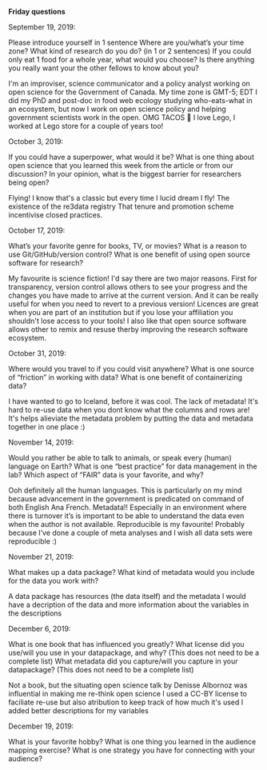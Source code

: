 **Friday questions** 

September 19, 2019: 

Please introduce yourself in 1 sentence
Where are you/what’s your time zone?
What kind of research do you do? (in 1 or 2 sentences)
If you could only eat 1 food for a whole year, what would you choose?
Is there anything you really want your the other fellows to know about you?

I'm an improviser, science communicator and a policy analyst working on open science for the Government of Canada.
My time zone is GMT-5; EDT
I did my PhD and post-doc in food web ecology studying who-eats-what in an ecosystem, but now I work on open science policy and helping government scientists work in the open.
OMG TACOS :taco:
I love Lego, I worked at Lego store for a couple of years too!

October 3, 2019:

If you could have a superpower, what would it be?
What is one thing about open science that you learned this week from the article or from our discussion?
In your opinion, what is the biggest barrier for researchers being open?

Flying! I know that's a classic but every time I lucid dream I fly!
The existence of the re3data registry
That tenure and promotion scheme incentivise closed practices.

October 17, 2019:

What’s your favorite genre for books, TV, or movies?
What is a reason to use Git/GitHub/version control?
What is one benefit of using open source software for research?

My favourite is science fiction!
I'd say there are two major reasons. First for transparency, version control allows others to see your progress and the changes you have made to arrive at the current version. And it can be really useful for when you need to revert to a previous version!
Licences are great when you are part of an institution but if you lose your affiliation you shouldn't lose access to your tools! I also like that open source software allows other to remix and resuse therby improving the research software ecosystem.

October 31, 2019:

Where would you travel to if you could visit anywhere?
What is one source of “friction” in working with data?
What is one benefit of containerizing data?

I have wanted to go to Iceland, before it was cool.
The lack of metadata! It's hard to re-use data when you dont know what the columns and rows are!
It's helps alieviate the metadata problem by putting the data and metadata together in one place :) 

November 14, 2019: 

Would you rather be able to talk to animals, or speak every (human) language on Earth?
What is one “best practice” for data management in the lab?
Which aspect of “FAIR” data is your favorite, and why?

Ooh definitely all the human languages. This is particularly on my mind because advancement in the government is predicated on command of both English Ana French.
Metadata!! Especially in an environment where there is turnover it’s is important to be able to understand the data even when the author is not available.
Reproducible is my favourite! Probably because I’ve done a couple of meta analyses and I wish all data sets were reproducible :)

November 21, 2019: 

What makes up a data package?
What kind of metadata would you include for the data you work with?

A data package has resources (the data itself) and the metadata 
I would have a decription of the data and more information about the variables in the descriptions

December 6, 2019: 

What is one book that has influenced you greatly?
What license did you use/will you use in your datapackage, and why? (This does not need to be a complete list)
What metadata did you capture/will you capture in your datapackage? (This does not need to be a complete list)

Not a book, but the situating open science talk by Denisse Albornoz was influential in making me re-think open science 
I used a CC-BY license to faciliate re-use but also atribution to keep track of how much it's used
I added better descriptions for my variables 

December 19, 2019: 

What is your favorite hobby? 
What is one thing you learned in the audience mapping exercise?
What is one strategy you have for connecting with your audience?





